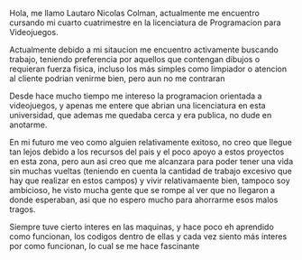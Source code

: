 Hola, me llamo Lautaro Nicolas Colman, actualmente me encuentro cursando mi cuarto cuatrimestre en la licenciatura de Programacion para Videojuegos.

Actualmente debido a mi sitaucion me encuentro activamente buscando trabajo, teniendo preferencia por aquellos que contengan dibujos o requieran fuerza fisica, incluso los más simples como limpiador o atencion al cliente podrian venirme bien, pero aun no me contraran

Desde hace mucho tiempo me intereso la programacion orientada a videojuegos, y apenas me entere que abrian una licenciatura en esta universidad, que ademas me quedaba cerca y era publica, no dude en anotarme.

En mi futuro me veo como alguien relativamente exitoso, no creo que llegue tan lejos debido a los recursos del pais y el poco apoyo a estos proyectos en esta zona, pero aun asi creo que me alcanzara para poder tener una vida sin muchas vueltas (teniendo en cuenta la cantidad de trabajo excesivo que hay que realizar en estos campos) y vivir relativamaente bien, tampoco soy ambicioso, he visto mucha gente que se rompe al ver que no llegaron a donde esperaban, asi que no espero mucho para ahorrarme esos malos tragos.

Siempre tuve cierto interes en las maquinas, y hace poco eh aprendido como funcionan, los codigos dentro de ellas y cada vez siento más interes por como funcionan, lo cual se me hace fascinante

